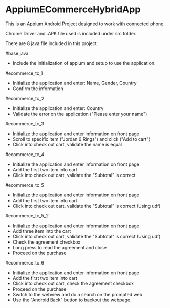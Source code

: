 # AppiumECommerceHybridApp


This is an Appium Android Project designed to work with connected phone. 

Chrome Driver and .APK file used is included under src folder.



There are 8 java file included in this project.

#base.java
- Include the initialization of appium and setup to use the application.

#ecommerce_tc_1
- Initialize the application and enter: Name, Gender, Country
- Confirm the information

#ecommerce_tc_2
- Initialize the application and enter: Country
- Validate the error on the application ("Please enter your name")

#ecommerce_tc_3
- Initialize the application and enter information on front page
- Scroll to specific item ("Jordan 6 Rings") and click ("Add to cart")
- Click into check out cart, validate the name is equal

#ecommerce_tc_4
- Initialize the application and enter information on front page
- Add the first two item into cart
- Click into check out cart, validate the "Subtotal" is correct

#ecommerce_tc_5
- Initialize the application and enter information on front page
- Add the first two item into cart
- Click into check out cart, validate the "Subtotal" is correct (Using udf)

#ecommerce_tc_5_2
- Initialize the application and enter information on front page
- Add three item into the cart
- Click into check out cart, validate the "Subtotal" is correct (Using udf)
- Check the agreement checkbox
- Long press to read the agreement and close
- Proceed on the purchase

#ecommerce_tc_6
- Initialize the application and enter information on front page
- Add the first two item into cart
- Click into check out cart, check the agreement checkbox
- Proceed on the purchase
- Switch to the webview and do a search on the prompted web
- Use the "Android Back" button to backout the webpage.
